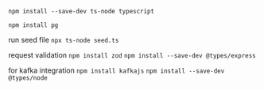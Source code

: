 `npm install --save-dev ts-node typescript`

`npm install pg`

run seed file
`npx ts-node seed.ts`

request validation 
`npm install zod`
`npm install --save-dev @types/express`

for kafka integration
`npm install kafkajs`
`npm install --save-dev @types/node`